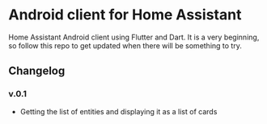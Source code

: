 # Android client for Home Assistant

Home Assistant Android client using Flutter and Dart. It is a very beginning, so follow this repo
to get updated when there will be something to try.

## Changelog  

### v.0.1
* Getting the list of entities and displaying it as a list of cards
